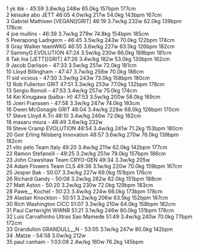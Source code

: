   1  yk ibk  -  45:59      3.8w/kg        248w                                                        65.0kg        157bpm                177cm    
  2  keisuke abo  JETT  46:05      4.0w/kg        217w                                                        54.0kg        143bpm                167cm    
  3  Gabriel Mathisen  [VEGAN][GRIT]  46:19      3.7w/kg        232w                                                        62.0kg        139bpm                178cm    
  4  joe mullins  -  46:39      3.7w/kg        279w                                                        74.8kg        154bpm                185cm    
  5  Peerapong Ladngern  -  46:45      3.5w/kg        243w                                                        70.0kg        122bpm                174cm    
  6  Gray Walker  teamWKG  46:55      3.6w/kg        227w                                                        63.5kg        126bpm                182cm    
  7  SammyG  EVOLUTION  47:24      3.5w/kg        230w                                                        66.0kg        189bpm                181cm    
  8  Tak Ina  [JETT][GRIT]  47:26      3.4w/kg        182w                                                        53.0kg        130bpm                162cm    
  9  Jacob Darlison  -  47:33      3.5w/kg        251w                                                        72.0kg                        181cm    
 10  Lloyd Billingham  -  47:47      3.7w/kg        258w                                                        70.0kg                        188cm    
 11  sid vicious  -  47:50      3.3w/kg        243w                                                        73.0kg        158bpm                180cm    
 12  Rob Fullerton  GRIT  47:51      3.3w/kg        253w                                                        77.0kg        132bpm                178cm    
 13  Sergio Romoli  -  47:53      3.4w/kg        257w                                                        75.0kg                        174cm    
 14  Kei Kinugawa  (balba- H)    47:53      3.5w/kg        200w                                                        58.0kg                        169cm    
 15  Joeri Franssen  -  47:58      3.3w/kg        247w                                                        74.0kg                        183cm    
 16  Owen McGonagle  GRIT  48:04      3.4w/kg        228w                                                        68.0kg        126bpm                170cm    
 17  Steve Lloyd  A.Tri  48:10      3.4w/kg        246w                                                        72.0kg                        182cm    
 18  masaru miura  -  48:49      3.6w/kg        232w    
 19  Steve Cramp  EVOLUTION  48:54      3.4w/kg        241w                                                        71.2kg        153bpm                180cm    
 20  Geir Erling Nilsberg  Innovation  48:57      3.6w/kg        270w                                                        76.0kg        139bpm                182cm    
 21  vito pelo  Team Italy  49:20      3.4w/kg        211w                                                        62.0kg        142bpm                177cm    
 22  Ramon Stefanelli  -  49:25      3.2w/kg        251w                                                        79.0kg        157bpm                186cm    
 23  John Crawshaw  Team CRYO-GEN  49:34      3.3w/kg        205w    
 24  Adam Flowers  Team CLS  49:36      3.1w/kg        220w                                                        70.0kg        159bpm                167cm    
 25  Jesper Bak  -  50:07      3.3w/kg        227w                                                        69.0kg        151bpm                176cm    
 26  Richard Gandy  -  50:08      3.2w/kg        262w                                                        82.0kg        151bpm                188cm    
 27  Matt Aston  -  50:20      3.2w/kg        230w                                                        72.0kg        129bpm                183cm    
 28  Pawe__ Kochel  -  50:23      3.4w/kg        224w                                                        66.0kg        173bpm                178cm    
 29  Alastair Knockton  -  50:51      3.2w/kg        206w                                                        63.5kg        152bpm                167cm    
 30  Rich Washington  CICC  51:07      3.3w/kg        210w                                                        64.0kg        158bpm                182cm    
 31  Paul Cartwright  WWNR  51:21      3.1w/kg        246w                                                        80.0kg        131bpm                178cm    
 32  Luis Carvalhinho  Ultras Sao Mamede  51:49      3.4w/kg        240w                                                        70.0kg        77bpm                172cm    
 33  Grandullon GRANDULL__N  -  53:05      3.1w/kg        247w                                                        80.0kg        142bpm    
 34  .Matze  -  54:58      3.0w/kg        212w    
 35  paul canham  -  1:03:08      2.4w/kg        180w                                                        76.2kg        145bpm    
